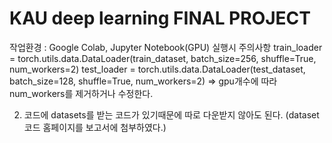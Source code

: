 # KAU deep learning FINAL PROJECT

  
작업환경 : Google Colab, Jupyter Notebook(GPU)
실행시 주의사항
train_loader = torch.utils.data.DataLoader(train_dataset, batch_size=256, shuffle=True, num_workers=2)
test_loader = torch.utils.data.DataLoader(test_dataset, batch_size=128, shuffle=True, num_workers=2)
=> gpu개수에 따라 num_workers를 제거하거나 수정한다.

2. 코드에 datasets를 받는 코드가 있기때문에 따로 다운받지 않아도 된다. (dataset코드 홈페이지를 보고서에 첨부하였다.)

